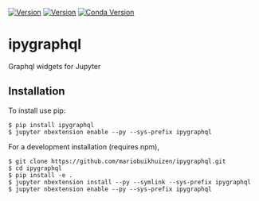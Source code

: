 [![Version](https://img.shields.io/npm/v/jupyter-graphql.svg)](https://www.npmjs.com/package/jupyter-graphql)
[![Version](https://img.shields.io/pypi/v/ipygraphql.svg)](https://pypi.python.org/mariobuikhuizen/ipygraphql)
[![Conda Version](https://img.shields.io/conda/vn/conda-forge/ipygraphql.svg)](https://anaconda.org/conda-forge/ipygraphql)

ipygraphql
======

Graphql widgets for Jupyter

Installation
------------

To install use pip:

    $ pip install ipygraphql
    $ jupyter nbextension enable --py --sys-prefix ipygraphql


For a development installation (requires npm),

    $ git clone https://github.com/mariobuikhuizen/ipygraphql.git
    $ cd ipygraphql
    $ pip install -e .
    $ jupyter nbextension install --py --symlink --sys-prefix ipygraphql
    $ jupyter nbextension enable --py --sys-prefix ipygraphql

